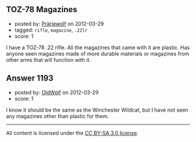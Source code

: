## TOZ-78 Magazines

- posted by: [Präriewolf](https://stackexchange.com/users/-1/494-pr-riewolf) on 2012-03-29
- tagged: `rifle`, `magazine`, `.22lr`
- score: 1

I have a TOZ-78 .22 rifle.  All the magazines that came with it are plastic.  Has anyone seen magazines made of more durable materials or magazines from other arms that will function with it.


## Answer 1193

- posted by: [OldWolf](https://stackexchange.com/users/-1/111-oldwolf) on 2012-03-29
- score: 1

I know it should be the same as the Winchester Wildcat, but I have not seen any magazines other than plastic for them.



---

All content is licensed under the [CC BY-SA 3.0 license](https://creativecommons.org/licenses/by-sa/3.0/).
